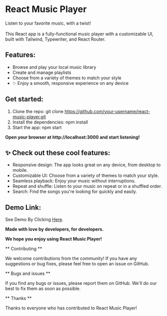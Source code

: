 # React Music Player

<p>
Listen to your favorite music, with a twist!
<br />
<br />
This React app is a fully-functional music player with a customizable UI, built with Tailwind, Typewriter, and React Router.
</p>

## Features:

- Browse and play your local music library
- Create and manage playlists
- Choose from a variety of themes to match your style
- ✨ Enjoy a smooth, responsive experience on any device

## Get started:

1. Clone the repo: git clone https://github.com/your-username/react-music-player.git
2. Install the dependencies: npm install
3. Start the app: npm start

**Open your browser at http://localhost:3000 and start listening!**

## ✨ Check out these cool features:

* Responsive design: The app looks great on any device, from desktop to mobile.
* Customizable UI: Choose from a variety of themes to match your style.
* Seamless playback: Enjoy your music without interruptions.
* Repeat and shuffle: Listen to your music on repeat or in a shuffled order.
* Search: Find the songs you're looking for quickly and easily.

## Demo Link:

See Demo By Clicking [Here](https://music-app.liara.run/).

**Made with love by developers, for developers.**

**We hope you enjoy using React Music Player!**


** Contributing **

We welcome contributions from the community! If you have any suggestions or bug fixes, please feel free to open an issue on GitHub.

** Bugs and issues **

If you find any bugs or issues, please report them on GitHub. We'll do our best to fix them as soon as possible.

** Thanks **

Thanks to everyone who has contributed to React Music Player!

